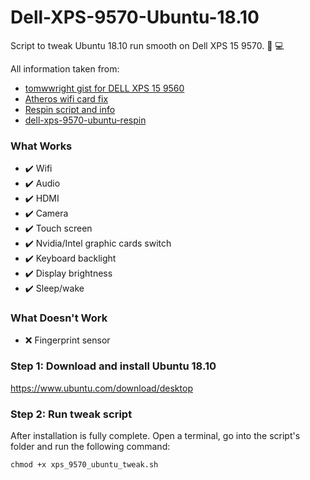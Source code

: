 # Dell-XPS-9570-Ubuntu-18.10
Script to tweak Ubuntu 18.10 run smooth on Dell XPS 15 9570. 🔧 💻

All information taken from:

- [tomwwright gist for DELL XPS 15 9560](https://gist.github.com/tomwwright/f88e2ddb344cf99f299935e1312da880)
- [Atheros wifi card fix](https://ubuntuforums.org/showthread.php?t=2323812&page=2)
- [Respin script and info](http://linuxiumcomau.blogspot.com/)
- [dell-xps-9570-ubuntu-respin](https://github.com/JackHack96/dell-xps-9570-ubuntu-respin)

### What Works

 - ✔️ Wifi
 - ✔️ Audio
 - ✔️ HDMI
 - ✔️ Camera
 - ✔️ Touch screen
 - ✔️ Nvidia/Intel graphic cards switch
 - ✔️ Keyboard backlight
 - ✔️ Display brightness
 - ✔️ Sleep/wake

### What Doesn't Work

 - ❌ Fingerprint sensor

### Step 1: Download and install Ubuntu 18.10 
https://www.ubuntu.com/download/desktop

### Step 2: Run tweak script
After installation is fully complete. Open a terminal, go into the script's folder and run the following command:
```shell
chmod +x xps_9570_ubuntu_tweak.sh
```

